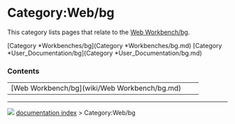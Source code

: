# Category:Web/bg
This category lists pages that relate to the [Web Workbench/bg](Web_Workbench/bg.md).

[Category   *Workbenches/bg](Category   *Workbenches/bg.md) [Category   *User_Documentation/bg](Category   *User_Documentation/bg.md)

### Contents

|     |     |     |
| --- | --- | --- |
| [Web Workbench/bg](wiki/Web Workbench/bg.md) |



---
![](images/Right_arrow.png) [documentation index](../README.md) > Category:Web/bg
